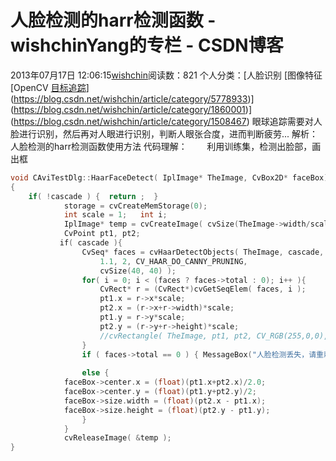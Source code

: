 # 人脸检测的harr检测函数 - wishchinYang的专栏 - CSDN博客
2013年07月17日 12:06:15[wishchin](https://me.csdn.net/wishchin)阅读数：821
个人分类：[人脸识别																[图像特征																[OpenCV																[目标追踪](https://blog.csdn.net/wishchin/article/category/1508415)](https://blog.csdn.net/wishchin/article/category/5778933)](https://blog.csdn.net/wishchin/article/category/1860001)](https://blog.csdn.net/wishchin/article/category/1508467)
眼球追踪需要对人脸进行识别，然后再对人眼进行识别，判断人眼张合度，进而判断疲劳...
解析：人脸检测的harr检测函数使用方法
代码理解：
       利用训练集，检测出脸部，画出框
```cpp
void CAviTestDlg::HaarFaceDetect( IplImage* TheImage, CvBox2D* faceBox)
{
    if( !cascade ) {  return ;  }
            storage = cvCreateMemStorage(0);
            int scale = 1;   int i;
            IplImage* temp = cvCreateImage( cvSize(TheImage->width/scale,TheImage->height/scale), 8, 3 );//多余！
            CvPoint pt1, pt2;
           if( cascade ){
                CvSeq* faces = cvHaarDetectObjects( TheImage, cascade, storage,
                    1.1, 2, CV_HAAR_DO_CANNY_PRUNING,
                    cvSize(40, 40) );
                for( i = 0; i < (faces ? faces->total : 0); i++ ){
                    CvRect* r = (CvRect*)cvGetSeqElem( faces, i );
                    pt1.x = r->x*scale;
                    pt2.x = (r->x+r->width)*scale;
                    pt1.y = r->y*scale;
                    pt2.y = (r->y+r->height)*scale;
                    //cvRectangle( TheImage, pt1, pt2, CV_RGB(255,0,0), 3, 8, 0 );// 画矩形，P1，P2,矩形对角线上的两个顶点。。。
                }
                if ( faces->total == 0 ) { MessageBox("人脸检测丢失，请重新加载","人脸检测丢失丢失",0);  return;}//
          
                else {
            faceBox->center.x = (float)(pt1.x+pt2.x)/2.0;
            faceBox->center.y = (float)(pt1.y+pt2.y)/2;
            faceBox->size.width = (float)(pt2.x - pt1.x);
            faceBox->size.height = (float)(pt2.y - pt1.y);
                }
            }
            cvReleaseImage( &temp );
}
```
